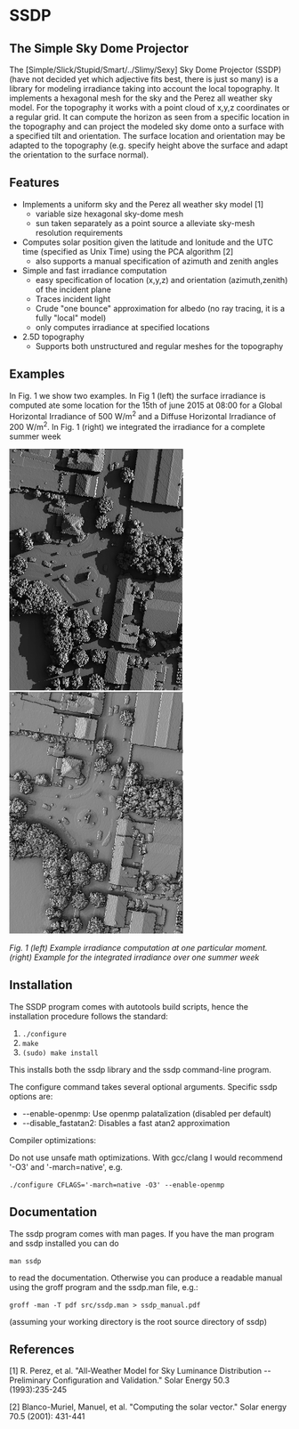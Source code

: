 # SSDP

## The Simple Sky Dome Projector

The [Simple/Slick/Stupid/Smart/../Slimy/Sexy] Sky Dome Projector (SSDP)
(have not decided yet which adjective fits best, there is just so many) 
is a library for modeling irradiance taking into account the local 
topography. It implements a hexagonal mesh for the sky and the Perez 
all weather sky model. For the topography it works with a point cloud 
of x,y,z coordinates or a regular grid. It can compute the horizon as 
seen from a specific location in the topography and can project the 
modeled sky dome onto a surface with a specified tilt and orientation. 
The surface location and orientation may be adapted to the topography 
(e.g. specify height above the surface and adapt the orientation to the 
surface normal).

## Features
* Implements a uniform sky and the Perez all weather sky model [1]
	* variable size hexagonal sky-dome mesh
	* sun taken separately as a point source a alleviate sky-mesh 
	resolution requirements
* Computes solar position given the latitude and lonitude and the 
UTC time (specified as Unix Time) using the PCA algorithm [2]
	* also supports a manual specification of azimuth and zenith angles
* Simple and fast irradiance computation
	* easy specification of location (x,y,z) and orientation 
	(azimuth,zenith) of the incident plane
	* Traces incident light
	* Crude "one bounce" approximation for albedo (no ray tracing, it 
	is a fully "local" model)
	* only computes irradiance at specified locations
* 2.5D topography
	* Supports both unstructured and regular meshes for the topography

## Examples
In Fig. 1 we show two examples. In Fig 1 (left) the surface irradiance is 
computed ate some location for the 15th of june 2015 at 08:00 for a 
Global Horizontal Irradiance of 500 W/m<sup>2</sup> and a Diffuse Horizontal 
Irradiance of 200 W/m<sup>2</sup>. In Fig. 1 (right) we integrated the 
irradiance for a complete summer week
 
![Cumputed Irradiance](park_irr.png) ![Cumputed Irradiance](park_int.png)

_Fig. 1 (left) Example irradiance computation at one particular moment. 
(right) Example for the integrated irradiance over one summer week_

## Installation
The SSDP program comes with autotools build scripts, hence the 
installation procedure follows the standard:

1. `./configure`
2. `make`
3. `(sudo) make install` 

This installs both the ssdp library and the ssdp command-line program. 

The configure command takes several optional arguments. Specific ssdp 
options are:

* --enable-openmp: Use openmp palatalization (disabled per default) 
* --disable_fastatan2: Disables a fast atan2 approximation

Compiler optimizations:

Do not use unsafe math optimizations. With gcc/clang I would recommend 
'-O3' and '-march=native', e.g.

`./configure CFLAGS='-march=native -O3' --enable-openmp`

## Documentation

The ssdp program comes with man pages. If you have the man program and
ssdp installed you can do

`man ssdp` 

to read the documentation. Otherwise you can produce a readable manual 
using the groff program and the ssdp.man file, e.g.:

`groff -man -T pdf src/ssdp.man > ssdp_manual.pdf`

(assuming your working directory is the root source directory of ssdp)

## References
[1] R. Perez, et al. "All-Weather Model for Sky Luminance Distribution 
-- Preliminary Configuration and Validation." Solar Energy  50.3  
(1993):235-245

[2] Blanco-Muriel, Manuel, et al. "Computing the solar vector." Solar 
energy 70.5 (2001): 431-441

